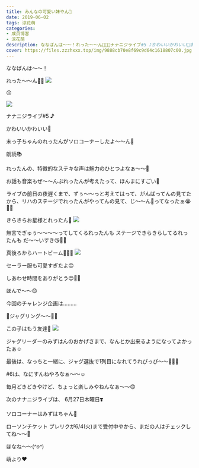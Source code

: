 ```yaml
---
title: みんなの可愛い妹やん💓
date: 2019-06-02
tags: 涼花萌
categories: 
- 成员博客
- 涼花萌
description: ななばんは〜〜！れった〜〜ん💓💓😚ナナニジライブ#5 ♪かわいいかわいい💓末っ子ちゃんのれったんがソロコーナーしたよ〜〜ん🥰朗読📚...
cover: https://files.zzzhxxx.top/img/9888cb70e8f69c9d64c1618807c00.jpg 
---
```






ななばんは〜〜！




れった〜〜ん💓💓
![](https://files.zzzhxxx.top/img/9888cb70e8f69c9d64c1618807c00.jpg)




😚

![](https://files.zzzhxxx.top/img/9888cb70e8f69c9d64c1618807c00-01.jpg)







ナナニジライブ#5 ♪





かわいいかわいい💓

末っ子ちゃんのれったんがソロコーナーしたよ〜〜ん🥰





朗読📚



れったんの、特徴的なステキな声は魅力のひとつよなぁ〜〜🌟



お話も音楽もぜ〜〜んぶれったんが考えたって、ほんまにすごい🥺




ライブの前日の夜遅くまで、ずぅ〜〜っと考えてはって、がんばってんの見てたから、リハのステージでれったんがやってんの見て、じ〜〜ん🥺ってなったぁ😭💓💓





きらきらお星様とれったん🌟
![](https://files.zzzhxxx.top/img/9888cb70e8f69c9d64c1618807c00-02.png)





無言でぎゅぅ〜〜〜〜ってしてくるれったんも
ステージできらきらしてるれったんも
だ〜〜いすき😘💓💓



真後ろからハートビーム💓💓💓
![](https://files.zzzhxxx.top/img/9888cb70e8f69c9d64c1618807c00-03.jpg)





セーラー服も可愛すぎたよ😍





しあわせ時間をありがとう😊💓💓










ほんで〜〜😊




今回のチャレンジ企画は………



🎪ジャグリング〜〜🤹‍♀️





この子はもう友達👭
![](https://files.zzzhxxx.top/img/9888cb70e8f69c9d64c1618807c00-04.jpg)






ジャグリーダーのみずはんのおかげさまで、なんとか出来るようになってよかったぁ☺️



最後は、なっちと一緒に、ジャグ選抜で1列目になれてうれぴっぴ〜〜🐥💓🍓





#6は、なにすんねやろなぁ〜〜☺️





毎月どきどきやけど、ちょっと楽しみやねんなぁ〜〜😊







次のナナニジライブは、
6月27日木曜日❣️


ソロコーナーはみずはちゃん🐙




ローソンチケット プレリクが6/4(火)まで受付中やから、まだの人はチェックしてね〜〜🤗








ほなね〜〜(*^o^*)




萌より❤︎


